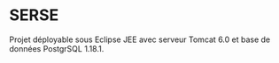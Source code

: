 SERSE
=====
Projet déployable sous Eclipse JEE 
avec serveur Tomcat 6.0 
et base de données PostgrSQL 1.18.1.
